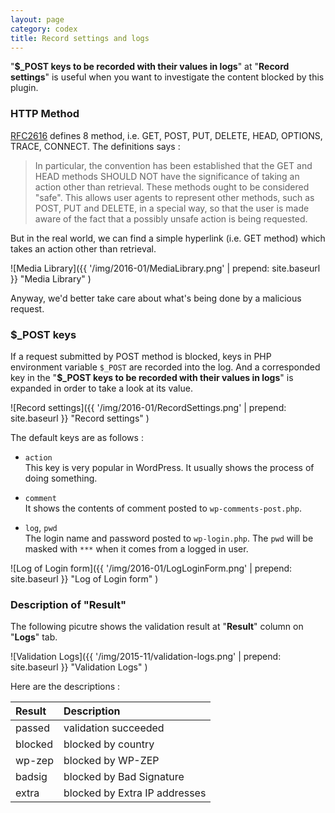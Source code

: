```yaml
---
layout: page
category: codex
title: Record settings and logs
---
```


"**$_POST keys to be recorded with their values in logs**" at 
"**Record settings**" is useful when you want to investigate the content 
blocked by this plugin.

<!--more-->

### HTTP Method ###

[RFC2616][RFC2616-SEC9] defines 8 method, i.e. GET, POST, PUT, DELETE, HEAD, 
OPTIONS, TRACE, CONNECT. The definitions says :

> In particular, the convention has been established that the GET and HEAD 
> methods SHOULD NOT have the significance of taking an action other than 
> retrieval. These methods ought to be considered "safe". This allows user 
> agents to represent other methods, such as POST, PUT and DELETE, in a 
> special way, so that the user is made aware of the fact that a possibly 
> unsafe action is being requested.

But in the real world, we can find a simple hyperlink (i.e. GET method) which 
takes an action other than retrieval.

![Media Library]({{ '/img/2016-01/MediaLibrary.png' | prepend: site.baseurl }}
 "Media Library"
)

Anyway, we'd better take care about what's being done by a malicious request.

### $_POST keys ###

If a request submitted by POST method is blocked, keys in PHP environment 
variable `$_POST` are recorded into the log. And a corresponded key in the 
"**$_POST keys to be recorded with their values in logs**" is expanded in 
order to take a look at its value.

![Record settings]({{ '/img/2016-01/RecordSettings.png' | prepend: site.baseurl }}
 "Record settings"
)

The default keys are as follows :

- `action`  
  This key is very popular in WordPress. It usually shows the process of doing 
  something.

- `comment`  
  It shows the contents of comment posted to `wp-comments-post.php`.

- `log`, `pwd`  
  The login name and password posted to `wp-login.php`. The `pwd` will be 
  masked with `***` when it comes from a logged in user.

![Log of Login form]({{ '/img/2016-01/LogLoginForm.png' | prepend: site.baseurl }}
 "Log of Login form"
)

### Description of "Result" ###

The following picutre shows the validation result at "**Result**" column on 
"**Logs**" tab.

![Validation Logs]({{ '/img/2015-11/validation-logs.png' | prepend: site.baseurl }}
 "Validation Logs"
)

Here are the descriptions :

| Result        | Description                   |
|:--------------|:------------------------------|
| passed        | validation succeeded          |
| blocked       | blocked by country            |
| wp-zep        | blocked by WP-ZEP             |
| badsig        | blocked by Bad Signature      |
| extra         | blocked by Extra IP addresses |

[IP-Geo-Block]: https://wordpress.org/plugins/ip-geo-block/ "WordPress › IP Geo Block « WordPress Plugins"
[RFC2616-SEC9]: http://www.w3.org/Protocols/rfc2616/rfc2616-sec9.html "HTTP/1.1: Method Definitions"
